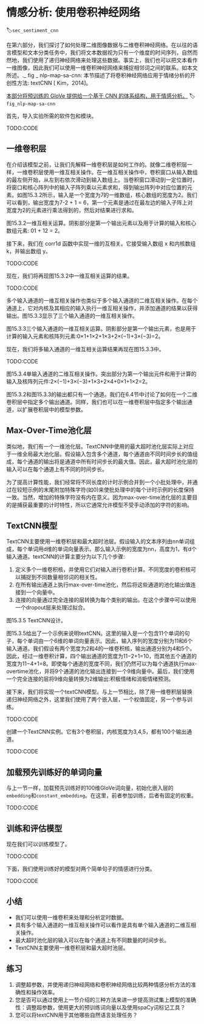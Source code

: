 

<!--
 * @version:
 * @Author:  StevenJokess https://github.com/StevenJokess
 * @Date: 2020-07-31 19:32:18
 * @LastEditors:  StevenJokess https://github.com/StevenJokess
 * @LastEditTime: 2020-09-19 20:47:52
 * @Description:MT
 * @TODO::
 * @Reference:http://preview.d2l.ai/d2l-en/master/chapter_natural-language-processing-applications/sentiment-analysis-cnn.html
-->

# 情感分析: 使用卷积神经网络
:label:`sec_sentiment_cnn`

在第六部分，我们探讨了如何处理二维图像数据与二维卷积神经网络。在以往的语言模型和文本分类任务中，我们将文本数据视为只有一个维度的时间序列，自然而然地，我们使用了递归神经网络来处理这些数据。事实上，我们也可以把文本看作一维图像，因此我们可以使用一维卷积神经网络来捕捉相邻词之间的联系。如本文所述。._ fig _ nlp-map-sa-cnn: 本节描述了将卷积神经网络应用于情绪分析的开创性方法: textCNN [ Kim，2014]。

[本部分将预训练的 GloVe 提供给一个基于 CNN 的体系结构，用于情感分析。](../img/nlp-map-sa-cnn.svg)
:label:`fig_nlp-map-sa-cnn`

首先，导入实验所需的软件包和模块。

TODO:CODE

## 一维卷积层

在介绍该模型之前，让我们先解释一维卷积层是如何工作的。就像二维卷积层一样，一维卷积层使用一维互相关操作。在一维互相关操作中，卷积窗口从输入数组的最左侧开始，从左到右依次滑动到输入数组上。当卷积窗口滑动到一定位置时，将窗口和核心阵列中的输入子阵列乘以元素求和，得到输出阵列中对应位置的元素。如图15.3.2所示，输入是一个宽度为7的一维数组，核心数组的宽度为2。我们可以看到，输出宽度为7-2 + 1 = 6，第一个元素是通过在最左边的输入子阵上对宽度为2的元素进行乘法得到的，然后对结果进行求和。

图15.3.2一维互相关运算。阴影部分是第一个输出元素以及用于计算的输入和核心数组元素: 01 + 12 = 2。

接下来，我们在 corr1d 函数中实现一维的互相关。它接受输入数组 x 和内核数组 k，并输出数组 y。

TODO:CODE

现在，我们将再现图15.3.2中一维互相关运算的结果。

TODO:CODE

多个输入通道的一维互相关操作也类似于多个输入通道的二维互相关操作。在每个通道上，它对内核及其相应的输入执行一维互相关操作，并添加通道的结果以获得输出。图15.3.3显示了三个输入通道的一维互相关操作。

图15.3.3三个输入通道的一维互相关运算。阴影部分是第一个输出元素，也是用于计算的输入元素和核阵列元素:0×1+1×2+1×3+2×(−1)+3×(−3)=2。

现在，我们将多输入通道的一维互相关运算结果再现在图15.3.3中。

TODO:CODE

图15.3.4单输入通道的二维互相关操作。突出部分为第一个输出元件和用于计算的输入及核阵列元件:2×(−1)+3×(−3)+1×3+2×4+0×1+1×2=2。

图15.3.2和图15.3.3的输出都只有一个通道。我们在6.4节中讨论了如何在一个二维卷积层中指定多个输出通道。同样，我们也可以在一维卷积层中指定多个输出通道，以扩展卷积层中的模型参数。

## Max-Over-Time池化层

类似地，我们有一个一维池化层。TextCNN中使用的最大超时池化层实际上对应于一维全局最大池化层。假设输入包含多个通道，每个通道由不同时间步长的值组成，每个通道的输出将是通道中所有时间步长的最大值。因此，最大超时池化层的输入可以在每个通道上有不同的时间步长。

为了提高计算性能，我们经常将不同长度的计时示例合并到一个小批处理中，并通过在较短示例的末尾附加特殊字符(如0)来使批处理中的每个计时示例的长度保持一致。当然，增加的特殊字符没有内在意义。因为max-over-time池化层的主要目的是捕获最重要的计时特性，所以它通常允许模型不受手动添加的字符的影响。

## TextCNN模型

TextCNN主要使用一维卷积层和最大超时池层。假设输入的文本序列由nn单词组成，每个单词用d维的单词向量表示。那么输入示例的宽度为nn，高度为1，有d个输入通道。textCNN的计算主要分为以下几个步骤:

1. 定义多个一维卷积核，并使用它们对输入进行卷积计算。不同宽度的卷积核可以捕捉到不同数量相邻词的相关性。
1. 在所有输出通道上执行max-over-time池化，然后将这些通道的池化输出值连接到一个向量中。
1. 连接的向量通过完全连接的层转换为每个类别的输出。在这个步骤中可以使用一个dropout层来处理过拟合。

图15.3.5 TextCNN设计。

图15.3.5给出了一个示例来说明textCNN。这里的输入是一个包含11个单词的句子，每个单词由一个6维的单词向量表示。因此，输入序列的宽度分别为11和6个输入通道。我们假设有两个宽度为2和4的一维卷积核，输出通道分别为4和5个。因此，经过一维卷积计算，四个输出通道的宽度为11−2+1=10，而其他五个通道的宽度为11−4+1=8。即使每个通道的宽度不同，我们仍然可以为每个通道执行max-overtime池化，并将9个通道的池化输出连接到一个9维向量中。最后，我们使用一个完全连接的层将9维向量转换为2维输出:积极情绪和消极情绪预测。

接下来，我们将实现一个textCNN模型。与上一节相比，除了用一维卷积层替换递归神经网络之外，这里我们使用了两个嵌入层，一个权值固定，另一个参与训练。

TODO:CODE

创建一个TextCNN实例。它有3个卷积层，内核宽度为3,4,5，都有100个输出通道。

TODO:CODE

## 加载预先训练好的单词向量

与上一节一样，加载预先训练好的100维GloVe词向量，初始化嵌入层的`embedding`和`constant_embedding`。在这里，前者参加训练，后者有固定的权重。

TODO:CODE

## 训练和评估模型

现在我们可以训练模型了。

TODO:CODE

下面，我们使用训练好的模型对两个简单句子的情感进行分类。

TODO:CODE

## 小结

* 我们可以使用一维卷积来处理和分析定时数据。
* 具有多个输入通道的一维互相关操作可以看作是具有单个输入通道的二维互相关操作。
* 最大超时池化层的输入可以在每个通道上有不同数量的时间步长。
* TextCNN主要使用一维卷积层和最大超时池层。

## 练习

1. 调整超参数，并使用递归神经网络和卷积神经网络比较两种情感分析方法的准确性和操作效率。
1. 您是否可以通过使用上一节介绍的三种方法来进一步提高测试集上模型的准确性：调整超参数，使用更大的预训练词向量以及使用spaCy词标记工具？
1. 您可以将textCNN用于其他哪些自然语言处理任务？
